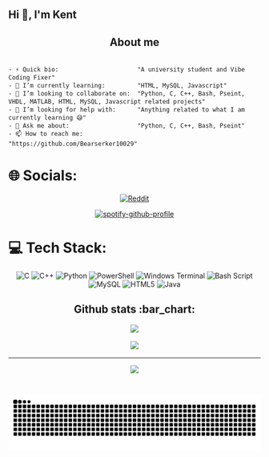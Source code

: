 <h2 align="left">Hi 👋, I'm Kent</h2>
<h2 align="center">About me</h2>

```golang

- ⚡ Quick bio:                      "A university student and Vibe Coding Fixer"
- 🌱 I’m currently learning:         "HTML, MySQL, Javascript"
- 👯 I’m looking to collaborate on:  "Python, C, C++, Bash, Pseint, VHDL, MATLAB, HTML, MySQL, Javascript related projects"
- 🤔 I’m looking for help with:      "Anything related to what I am currently learning 😅"
- 💬 Ask me about:                   "Python, C, C++, Bash, Pseint"
- 📫 How to reach me:                "https://github.com/Bearserker10029"

```

# 🌐 Socials:
<div align="center">
  
[![Reddit](https://img.shields.io/badge/Reddit-%23FF4500.svg?logo=Reddit&logoColor=white)](https://reddit.com/user/Kent10029)

[![spotify-github-profile](https://spotify-github-profile.kittinanx.com/api/view?uid=uvgwfitqtzukktq5pe5jbhtro&cover_image=true&theme=novatorem&show_offline=false&background_color=121212&interchange=true&bar_color=53b14f&bar_color_cover=false)](https://spotify-github-profile.kittinanx.com/api/view?uid=uvgwfitqtzukktq5pe5jbhtro&redirect=true)

</div>

# 💻 Tech Stack:
<div align="center">
  
![C](https://img.shields.io/badge/c-%2300599C.svg?style=flat&logo=c&logoColor=white) 
![C++](https://img.shields.io/badge/c++-%2300599C.svg?style=flat&logo=c%2B%2B&logoColor=white) 
![Python](https://img.shields.io/badge/python-3670A0?style=flat&logo=python&logoColor=ffdd54) ![PowerShell](https://img.shields.io/badge/PowerShell-%235391FE.svg?style=flat&logo=powershell&logoColor=white) ![Windows Terminal](https://img.shields.io/badge/Windows%20Terminal-%234D4D4D.svg?style=flat&logo=windows-terminal&logoColor=white) ![Bash Script](https://img.shields.io/badge/bash_script-%23121011.svg?style=flat&logo=gnu-bash&logoColor=white) ![MySQL](https://img.shields.io/badge/mysql-4479A1.svg?style=for-the-badge&logo=mysql&logoColor=white) ![HTML5](https://img.shields.io/badge/html5-%23E34F26.svg?style=for-the-badge&logo=html5&logoColor=white) ![Java](https://img.shields.io/badge/java-%23ED8B00.svg?style=for-the-badge&logo=openjdk&logoColor=white)


</div>

<h2 align="center">Github stats :bar_chart:</h2>

<div align="center">
  
![](https://github-readme-stats.vercel.app/api?username=Bearserker10029&theme=radical&hide_border=false&include_all_commits=false&count_private=false)

![](https://github-readme-stats.vercel.app/api/top-langs/?username=Bearserker10029&theme=radical&hide_border=false&include_all_commits=false&count_private=false&layout=compact)

---
  
[![](https://visitcount.itsvg.in/api?id=Bearserker10029&icon=0&color=0)](https://visitcount.itsvg.in)

</div>

###
<div align="center">

<br clear="both">

<img src="https://raw.githubusercontent.com/Bearserker10029/Bearserker10029/output/snake.svg" alt="Snake animation" />

</div>
